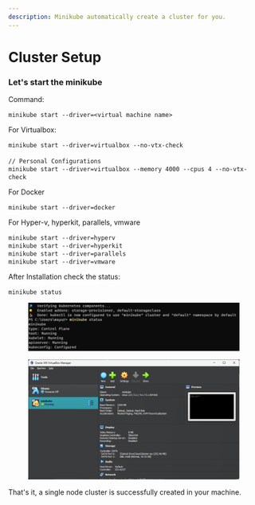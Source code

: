 ```yaml
---
description: Minikube automatically create a cluster for you.
---
```


# Cluster Setup

### Let's start the minikube

Command:&#x20;

```
minikube start --driver=<virtual machine name>
```

For Virtualbox:&#x20;

```
minikube start --driver=virtualbox --no-vtx-check

// Personal Configurations
minikube start --driver=virtualbox --memory 4000 --cpus 4 --no-vtx-check
```

For Docker

```
minikube start --driver=docker
```

For Hyper-v, hyperkit, parallels, vmware

```
minikube start --driver=hyperv
minikube start --driver=hyperkit
minikube start --driver=parallels
minikube start --driver=vmware
```

After Installation check the status:

```
minikube status
```

<figure><img src="../.gitbook/assets/image (11).png" alt=""><figcaption></figcaption></figure>

<figure><img src="../.gitbook/assets/VirtualBox_JUDYAdqQTJ.png" alt=""><figcaption></figcaption></figure>

That's it, a single node cluster is successfully created in your machine.
